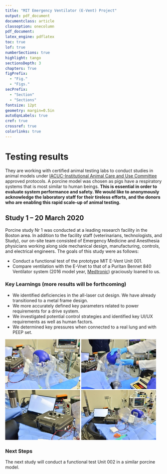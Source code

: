 ```yaml
---
title: "MIT Emergency Ventilator (E-Vent) Project"
output: pdf_document
documentclass: article
classoption: onecolumn
pdf_document:
latex_engine: pdflatex
toc: true
lof: true
numberSections: true
highlight: tango
sectionsDepth: 3
chapters: True
figPrefix:
  - "Fig."
  - "Figs."
secPrefix:
  - "Section"
  - "Sections"
fontsize: 12pt
geometry: margin=0.5in
autoEqnLabels: true
cref: true
crossref: true
colorlinks: true
---
```


# Testing results

They  are working with certified animal testing labs to conduct studies in animal models under [IACUC-Institutional Animal Care and Use Committee](https://olaw.nih.gov/resources/tutorial/iacuc.htm) approved protocols. A porcine model was chosen as pigs have a respiratory systems that is most similar to human beings. **This is essential in order to evaluate system performance and safety. We would like to anonymously acknowledge the laboratory staff for their tireless efforts, and the donors who are enabling this rapid scale-up of animal testing.**

## Study 1 – 20 March 2020
Porcine study Nr 1 was conducted at a leading research facility in the Boston area. In addition to the facility staff (veterinarians, technologists, and Study), our on-site team consisted of Emergency Medicine and Anesthesia physicians working along side mechanical design, manufacturing, controls, and electrical engineers. The goals of this study were as follows:

- Conduct a functional test of the prototype MIT E-Vent Unit 001.
- Compare ventilation with the E-Vnet to that of a Puritan Bennet 840 Ventilator system (2016 model year, [Medtronic](https://www.medtronic.com/covidien/en-us/products/mechanical-ventilation/puritan-bennett-840-ventilator.html)) graciously loaned to us.

### Key Learnings (more results will be forthcoming)

- We identified deficiencies in the all-laser cut design. We have already transitioned to a metal frame design.
- We more accurately defined key parameters related to power requirements for a drive system.
- We investigated potential control strategies and identified key UI/UX requirements as well as human factors.
- We determined key pressures when connected to a real lung and with PEEP set.

![](../../img/testing-result-20032020-01.jpg)
![](../../img/testing-result-20032020-02.jpg)
![](../../img/testing-result-20032020-03.jpg)
![](../../img/testing-result-20032020-04.jpg)

### Next Steps

The next study will conduct a functional test Unit 002 in a similar porcine model.

